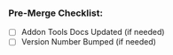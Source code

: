 ### Pre-Merge Checklist:

-   [ ] Addon Tools Docs Updated (if needed)
-   [ ] Version Number Bumped (if needed)
